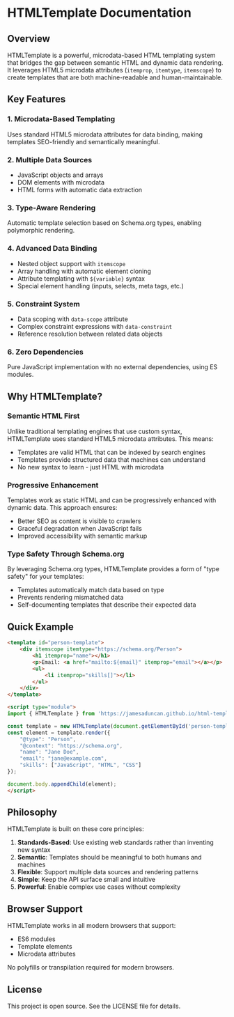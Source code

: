 # HTMLTemplate Documentation

## Overview

HTMLTemplate is a powerful, microdata-based HTML templating system that bridges the gap between semantic HTML and dynamic data rendering. It leverages HTML5 microdata attributes (`itemprop`, `itemtype`, `itemscope`) to create templates that are both machine-readable and human-maintainable.

## Key Features

### 1. **Microdata-Based Templating**
Uses standard HTML5 microdata attributes for data binding, making templates SEO-friendly and semantically meaningful.

### 2. **Multiple Data Sources**
- JavaScript objects and arrays
- DOM elements with microdata
- HTML forms with automatic data extraction

### 3. **Type-Aware Rendering**
Automatic template selection based on Schema.org types, enabling polymorphic rendering.

### 4. **Advanced Data Binding**
- Nested object support with `itemscope`
- Array handling with automatic element cloning
- Attribute templating with `${variable}` syntax
- Special element handling (inputs, selects, meta tags, etc.)

### 5. **Constraint System**
- Data scoping with `data-scope` attribute
- Complex constraint expressions with `data-constraint`
- Reference resolution between related data objects

### 6. **Zero Dependencies**
Pure JavaScript implementation with no external dependencies, using ES modules.

## Why HTMLTemplate?

### Semantic HTML First
Unlike traditional templating engines that use custom syntax, HTMLTemplate uses standard HTML5 microdata attributes. This means:
- Templates are valid HTML that can be indexed by search engines
- Templates provide structured data that machines can understand
- No new syntax to learn - just HTML with microdata

### Progressive Enhancement
Templates work as static HTML and can be progressively enhanced with dynamic data. This approach ensures:
- Better SEO as content is visible to crawlers
- Graceful degradation when JavaScript fails
- Improved accessibility with semantic markup

### Type Safety Through Schema.org
By leveraging Schema.org types, HTMLTemplate provides a form of "type safety" for your templates:
- Templates automatically match data based on type
- Prevents rendering mismatched data
- Self-documenting templates that describe their expected data

## Quick Example

```html
<template id="person-template">
    <div itemscope itemtype="https://schema.org/Person">
        <h1 itemprop="name"></h1>
        <p>Email: <a href="mailto:${email}" itemprop="email"></a></p>
        <ul>
            <li itemprop="skills[]"></li>
        </ul>
    </div>
</template>

<script type="module">
import { HTMLTemplate } from 'https://jamesaduncan.github.io/html-template/index.mjs';

const template = new HTMLTemplate(document.getElementById('person-template'));
const element = template.render({
    "@type": "Person",
    "@context": "https://schema.org",
    "name": "Jane Doe",
    "email": "jane@example.com",
    "skills": ["JavaScript", "HTML", "CSS"]
});

document.body.appendChild(element);
</script>
```

## Philosophy

HTMLTemplate is built on these core principles:

1. **Standards-Based**: Use existing web standards rather than inventing new syntax
2. **Semantic**: Templates should be meaningful to both humans and machines
3. **Flexible**: Support multiple data sources and rendering patterns
4. **Simple**: Keep the API surface small and intuitive
5. **Powerful**: Enable complex use cases without complexity

## Browser Support

HTMLTemplate works in all modern browsers that support:
- ES6 modules
- Template elements
- Microdata attributes

No polyfills or transpilation required for modern browsers.

## License

This project is open source. See the LICENSE file for details.